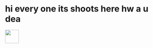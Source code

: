 
<h1>
  hi every one its shoots here hw a u dea
</h1>
<img src="https://cdn.jsdelivr.net/gh/devicons/devicon/icons/html5/html5-original.svg" width="45" height="45"/>

<!---
andyshoots185/andyshoots185 is a ✨ special ✨ repository because its `README.md` (this file) appears on your GitHub profile.
You can click the Preview link to take a look at your changes.
--->

